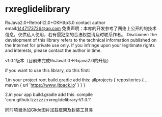# rxreglidelibrary
RxJava2.0+Retrofit2.0+OKHttp3.0
contact author email:1447173726@qq.com
免责声明：本库的开发参考了网络上公开的的技术信息，仅供私人使用，若有侵犯您的合法权益请及时联系作者。
Disclaimer: the development of this library refers to the technical information published on the Internet for private use only.
If you infringe upon your legitimate rights and interests, please contact the author in time.

v1.0.1版本（目前未完成RxJava1.0->Rxjava2.0的升级）

if you want to use this library, do this first:

  1.in your project root build.gradle add this:
		allprojects {
			repositories {
					...
					maven { url 'https://www.jitpack.io' }
			}
		}
    
  2.in your app build.gradle add this:
    compile 'com.github.lzzzzzz:rxreglidelibrary:V1.0.1'
    
 同时项目添加Glide图片加载框架及封装工具类
